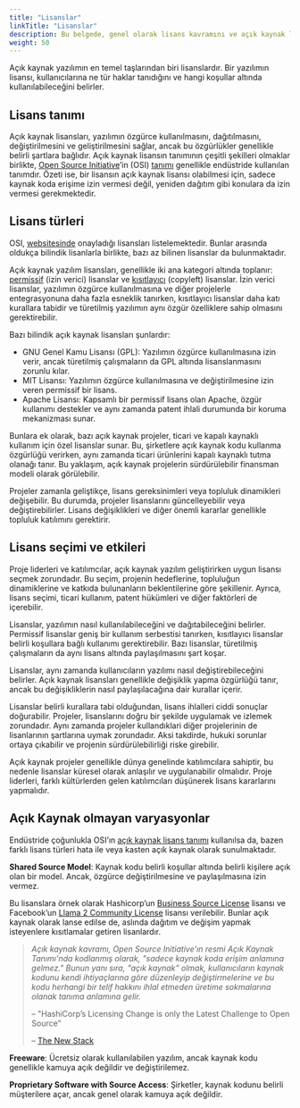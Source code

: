 ```yaml
---
title: "Lisanslar"
linkTitle: "Lisanslar"
description: Bu belgede, genel olarak lisans kavramını ve açık kaynak lisanslarının ne olduğunu okuyabilirsiniz.
weight: 50
---
```


Açık kaynak yazılımın en temel taşlarından biri lisanslardır. Bir yazılımın lisansı, kullanıcılarına ne tür haklar tanıdığını ve hangi koşullar altında kullanılabileceğini belirler.

## Lisans tanımı

Açık kaynak lisansları, yazılımın özgürce kullanılmasını, dağıtılmasını, değiştirilmesini ve geliştirilmesini sağlar, ancak bu özgürlükler genellikle belirli şartlara bağlıdır. Açık kaynak lisansın tanımının çeşitli şekilleri olmaklar birlikte, [Open Source Initiative](https://opensource.org/)’in (OSI) [tanımı](https://opensource.org/osd/) genellikle endüstride kullanılan tanımdır. Özeti ise, bir lisansın açık kaynak lisansı olabilmesi için, sadece kaynak koda erişime izin vermesi değil, yeniden dağıtım gibi konulara da izin vermesi gerekmektedir.

## Lisans türleri

OSI, [websitesinde](https://opensource.org/licenses/) onayladığı lisansları listelemektedir. Bunlar arasında oldukça bilindik lisanlarla birlikte, bazı az bilinen lisanslar da bulunmaktadır.

Açık kaynak yazılım lisansları, genellikle iki ana kategori altında toplanır: [permissif](https://en.wikipedia.org/wiki/Permissive_software_license) (izin verici) lisanslar ve [kısıtlayıcı](https://en.wikipedia.org/wiki/Copyleft) (copyleft) lisanslar. İzin verici lisanslar, yazılımın özgürce kullanılmasına ve diğer projelerle entegrasyonuna daha fazla esneklik tanırken, kısıtlayıcı lisanslar daha katı kurallara tabidir ve türetilmiş yazılımın aynı özgür özelliklere sahip olmasını gerektirebilir.

Bazı bilindik açık kaynak lisansları şunlardır:
* GNU Genel Kamu Lisansı (GPL): Yazılımın özgürce kullanılmasına izin verir, ancak türetilmiş çalışmaların da GPL altında lisanslanmasını zorunlu kılar.
* MIT Lisansı: Yazılımın özgürce kullanılmasına ve değiştirilmesine izin veren permissif bir lisans.
* Apache Lisansı: Kapsamlı bir permissif lisans olan Apache, özgür kullanımı destekler ve aynı zamanda patent ihlali durumunda bir koruma mekanizması sunar.

Bunlara ek olarak, bazı açık kaynak projeler, ticari ve kapalı kaynaklı kullanım için özel lisanslar sunar. Bu, şirketlere açık kaynak kodu kullanma özgürlüğü verirken, aynı zamanda ticari ürünlerini kapalı kaynaklı tutma olanağı tanır. Bu yaklaşım, açık kaynak projelerin sürdürülebilir finansman modeli olarak görülebilir.

Projeler zamanla geliştikçe, lisans gereksinimleri veya topluluk dinamikleri değişebilir. Bu durumda, projeler lisanslarını güncelleyebilir veya değiştirebilirler. Lisans değişiklikleri ve diğer önemli kararlar genellikle topluluk katılımını gerektirir.

## Lisans seçimi ve etkileri

Proje liderleri ve katılımcılar, açık kaynak yazılım geliştirirken uygun lisansı seçmek zorundadır. Bu seçim, projenin hedeflerine, topluluğun dinamiklerine ve katkıda bulunanların beklentilerine göre şekillenir. Ayrıca, lisans seçimi, ticari kullanım, patent hükümleri ve diğer faktörleri de içerebilir.

Lisanslar, yazılımın nasıl kullanılabileceğini ve dağıtabileceğini belirler. Permissif lisanslar geniş bir kullanım serbestisi tanırken, kısıtlayıcı lisanslar belirli koşullara bağlı kullanımı gerektirebilir. Bazı lisanslar, türetilmiş çalışmaların da aynı lisans altında paylaşılmasını şart koşar.

Lisanslar, aynı zamanda kullanıcıların yazılımı nasıl değiştirebileceğini belirler. Açık kaynak lisansları genellikle değişiklik yapma özgürlüğü tanır, ancak bu değişikliklerin nasıl paylaşılacağına dair kurallar içerir.

Lisanslar belirli kurallara tabi olduğundan, lisans ihlalleri ciddi sonuçlar doğurabilir. Projeler, lisanslarını doğru bir şekilde uygulamak ve izlemek zorundadır. Aynı zamanda projeler kullandıklari diğer projelerinin de lisanlarının şartlarına uymak zorundadır. Aksi takdirde, hukuki sorunlar ortaya çıkabilir ve projenin sürdürülebilirliği riske girebilir.

Açık kaynak projeler genellikle dünya genelinde katılımcılara sahiptir, bu nedenle lisanslar küresel olarak anlaşılır ve uygulanabilir olmalıdır. Proje liderleri, farklı kültürlerden gelen katılımcıları düşünerek lisans kararlarını yapmalıdır.

## Açık Kaynak olmayan varyasyonlar

Endüstride çoğunlukla OSI’ın [açık kaynak lisans tanımı](https://opensource.org/osd/) kullanılsa da, bazen farklı lisans türleri hata ile veya kasten açık kaynak olarak sunulmaktadır.

**Shared Source Model**: Kaynak kodu belirli koşullar altında belirli kişilere açık olan bir model. Ancak, özgürce değiştirilmesine ve paylaşılmasına izin vermez.

Bu lisanslara örnek olarak Hashicorp’un [Business Source License](https://thenewstack.io/hashicorp-abandons-open-source-for-business-source-license/) lisansı ve Facebook’un [Llama 2 Community License](https://www.theregister.com/2023/07/21/llama_is_not_open_source/) lisansı verilebilir. Bunlar açık kaynak olarak lanse edilse de, aslında dağıtım ve değişim yapmak isteyenlere kısıtlamalar getiren lisanlardır.

> _Açık kaynak kavramı, Open Source Initiative'ın resmi Açık Kaynak Tanımı'nda kodlanmış olarak, "sadece kaynak koda erişim anlamına gelmez." Bunun yanı sıra, "açık kaynak" olmak, kullanıcıların kaynak kodunu kendi ihtiyaçlarına göre düzenleyip değiştirmelerine ve bu kodu herhangi bir telif hakkını ihlal etmeden üretime sokmalarına olanak tanıma anlamına gelir._
>
> – "HashiCorp’s Licensing Change is only the Latest Challenge to Open Source"
>
>– [The New Stack](https://thenewstack.io/hashicorp-abandons-open-source-for-business-source-license/)

**Freeware**: Ücretsiz olarak kullanılabilen yazılım, ancak kaynak kodu genellikle kamuya açık değildir ve değiştirilemez.

**Proprietary Software with Source Access**: Şirketler, kaynak kodunu belirli müşterilere açar, ancak genel olarak kamuya açık değildir.
